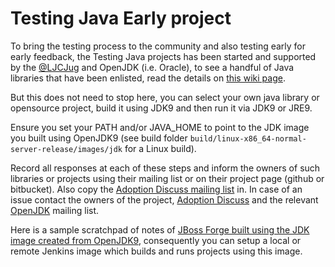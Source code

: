 # Testing Java Early project

To bring the testing process to the community and also testing early for early feedback, the Testing Java projects has been started and supported by the [@LJCJug](http://twitter/ljcjug) and OpenJDK (i.e. Oracle), to see a handful of Java libraries that have been enlisted, read the details on [this wiki page](https://java.net/projects/adoptopenjdk/pages/TestingJava8).

But this does not need to stop here, you can select your own java library or opensource project, build it using JDK9 and then run it via JDK9 or JRE9.

Ensure you set your PATH and/or JAVA_HOME to point to the JDK image you built using OpenJDK9 (see build folder ```build/linux-x86_64-normal-server-release/images/jdk``` for a Linux build).

Record all responses at each of these steps and inform the owners of such libraries or projects using their mailing list or on their project page (github or bitbucket). Also copy the [Adoption Discuss mailing list](http://mail.openjdk.java.net/mailman/listinfo/adoption-discuss) in. In case of an issue contact the owners of the project, [Adoption Discuss](http://mail.openjdk.java.net/mailman/listinfo/adoption-discuss) and the relevant [OpenJDK](http://mail.openjdk.java.net/mailman/listinfo) mailing list.

Here is a sample scratchpad of notes of [JBoss Forge built using the JDK image created from OpenJDK9](https://gist.github.com/neomatrix369/9fa4147ee8999cfd3a4e), consequently you can setup a local or remote Jenkins image which builds and runs projects using this image.
